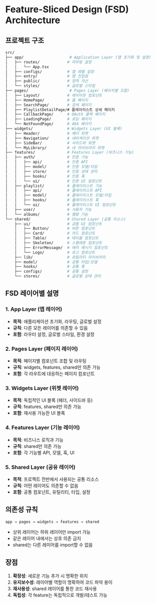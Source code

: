# Feature-Sliced Design (FSD) Architecture

## 프로젝트 구조

```bash
src/
├── app/                    # Application Layer (앱 초기화 및 설정)
│   ├── routes/            # 라우팅 설정
│   │   └── App.tsx
│   ├── configs/           # 앱 레벨 설정
│   ├── entry/             # 앱 진입점
│   ├── public/            # 정적 자산
│   └── styles/            # 글로벌 스타일
├── pages/                  # Pages Layer (페이지별 조합)
│   ├── Layout/            # 레이아웃 컴포넌트
│   ├── HomePage/          # 홈 페이지
│   ├── SearchPage/        # 검색 페이지
│   ├── PlaylistDetailPage/# 플레이리스트 상세 페이지
│   ├── CallbackPage/      # OAuth 콜백 페이지
│   ├── LoadingPage/       # 로딩 페이지
│   └── NotFoundPage/      # 404 페이지
├── widgets/               # Widgets Layer (UI 블록)
│   ├── Header/            # 헤더 위젯
│   ├── Navigation/        # 네비게이션 위젯
│   ├── SideBar/           # 사이드바 위젯
│   └── MyLibrary/         # 내 라이브러리 위젯
├── features/              # Features Layer (비즈니스 기능)
│   ├── auth/              # 인증 기능
│   │   ├── api/           # 인증 API
│   │   ├── model/         # 인증 모델/타입
│   │   ├── store/         # 인증 상태 관리
│   │   ├── hooks/         # 인증 훅
│   │   └── ui/            # 인증 UI 컴포넌트
│   ├── playlist/          # 플레이리스트 기능
│   │   ├── api/           # 플레이리스트 API
│   │   ├── model/         # 플레이리스트 모델/타입
│   │   ├── hooks/         # 플레이리스트 훅
│   │   └── ui/            # 플레이리스트 UI 컴포넌트
│   ├── user/              # 사용자 기능
│   └── albums/            # 앨범 기능
└── shared/                # Shared Layer (공통 리소스)
    ├── ui/                # 공통 UI 컴포넌트
    │   ├── Button/        # 버튼 컴포넌트
    │   ├── Card/          # 카드 컴포넌트
    │   ├── Table/         # 테이블 컴포넌트
    │   ├── Skeleton/      # 스켈레톤 컴포넌트
    │   ├── ErrorMessage/  # 에러 메시지 컴포넌트
    │   └── Logo/          # 로고 컴포넌트
    ├── lib/               # 유틸리티 라이브러리
    ├── model/             # 공통 타입/모델
    ├── hooks/             # 공통 훅
    ├── configs/           # 공통 설정
    └── stores/            # 글로벌 상태 관리
```

## FSD 레이어별 설명

### 1. App Layer (앱 레이어)

- **목적**: 애플리케이션 초기화, 라우팅, 글로벌 설정
- **규칙**: 다른 모든 레이어를 의존할 수 있음
- **포함**: 라우터 설정, 글로벌 스타일, 환경 설정

### 2. Pages Layer (페이지 레이어)

- **목적**: 페이지별 컴포넌트 조합 및 라우팅
- **규칙**: widgets, features, shared만 의존 가능
- **포함**: 각 라우트에 대응하는 페이지 컴포넌트

### 3. Widgets Layer (위젯 레이어)

- **목적**: 독립적인 UI 블록 (헤더, 사이드바 등)
- **규칙**: features, shared만 의존 가능
- **포함**: 재사용 가능한 UI 블록

### 4. Features Layer (기능 레이어)

- **목적**: 비즈니스 로직과 기능
- **규칙**: shared만 의존 가능
- **포함**: 각 기능별 API, 모델, 훅, UI

### 5. Shared Layer (공유 레이어)

- **목적**: 프로젝트 전반에서 사용되는 공통 리소스
- **규칙**: 어떤 레이어도 의존할 수 없음
- **포함**: 공통 컴포넌트, 유틸리티, 타입, 설정

## 의존성 규칙

```
app → pages → widgets → features → shared
```

- 상위 레이어는 하위 레이어만 import 가능
- 같은 레이어 내에서는 상호 의존 금지
- shared는 다른 레이어를 import할 수 없음

## 장점

1. **확장성**: 새로운 기능 추가 시 명확한 위치
2. **유지보수성**: 레이어별 역할이 명확하여 코드 파악 용이
3. **재사용성**: shared 레이어를 통한 코드 재사용
4. **독립성**: 각 feature는 독립적으로 개발/테스트 가능
